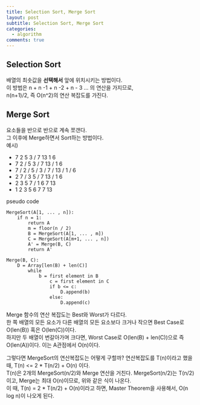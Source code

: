 ```yaml
---
title: Selection Sort, Merge Sort
layout: post
subtitle: Selection Sort, Merge Sort
categories:
  - algorithm
comments: true
---
```


## Selection Sort
배열의 최솟값을 **선택해서** 앞에 위치시키는 방법이다.  
이 방법은 n + n -1 + n -2 + n - 3 ... 의 연산을 가지므로,   
n(n+1)/2, 즉 O(n^2)의 연산 복잡도를 가진다.

## Merge Sort
요소들을 반으로 반으로 계속 쪼갠다.  
그 이후에 Merge하면서 Sort하는 방법이다.   
예시)  
- 7 2 5 3 / 7 13 1 6  
- 7 2 / 5 3 / 7 13 / 1 6
- 7 / 2 / 5 / 3 / 7 / 13 /  1 /  6
- 2 7 / 3 5 / 7 13 / 1 6 
- 2 3 5 7 / 1 6 7 13
- 1 2 3 5 6 7 7 13
   
pseudo code
```
MergeSort(A[1, ... , n]):
    if n = 1:
        return A
		m = floor(n / 2)
		B = MergeSort(A[1, ... , m])
		C = MergeSort(A[m+1, ... , n])
		A' = Merge(B, C)
		return A'
```
```
Merge(B, C):
    D = Array[len(B) + len(C)]
		while
		    b = first element in B
				c = first element in C
				if b <= c:
				    D.append(b)
				else:
				    D.append(c)
```

Merge 함수의 연산 복잡도는 Best와 Worst가 다르다.  
한 쪽 배열의 모든 요소가 다른 배열의 모든 요소보다 크거나 작으면 Best Case로  
O(len(B)) 혹은 O(len(C))이다.   
하지만 두 배열이 번갈아가며 크다면, Worst Case로
O(len(B) + len(C))으로 즉 O(len(A))이다. 이는 A관점에서 O(n)이다.   
   
그렇다면 MergeSort의 연산복잡도는 어떻게 구할까?
연산복잡도를 T(n)이라고 했을 때, T(n) <= 2 * T(n/2) + O(n) 이다.   
T(n)은 2개의 MergeSort(n/2)와 Merge 연산을 거친다.
MergeSort(n/2)는 T(n/2)이고, Merge는 최대 O(n)이므로, 위와 같은 식이 나온다.  
이 때, T(n) = 2 * T(n/2) + O(n)이라고 하면, Master Theorem을 사용해서,
O(n log n)이 나오게 된다.
